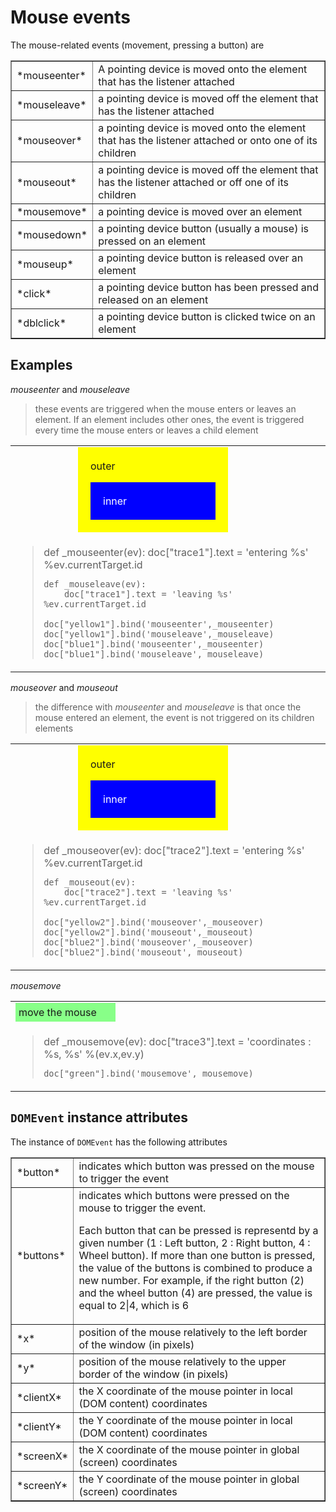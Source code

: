 Mouse events
============

<script type="text/python">
from browser import doc, alert
</script>

The mouse-related events (movement, pressing a button) are

<table cellpadding=3 border=1>
<tr>
<td>*mouseenter*</td>
<td>A pointing device is moved onto the element that has the listener attached</td>
</tr>
<tr><td>*mouseleave*</td><td>a pointing device is moved off the element that has the listener attached</td></tr>

<tr><td>*mouseover*</td><td>a pointing device is moved onto the element that has the listener attached or onto one of its children</td></tr>
<tr><td>*mouseout*</td><td>a pointing device is moved off the element that has the listener attached or off one of its children</td></tr>

<tr><td>*mousemove*</td><td>a pointing device is moved over an element</td></tr>

<tr><td>*mousedown*</td><td>a pointing device button (usually a mouse) is pressed on an element</td></tr>
<tr><td>*mouseup*</td><td>a pointing device button is released over an element</td></tr>

<tr><td>*click*</td><td>a pointing device button has been pressed and released on an element</td></tr>
<tr><td>*dblclick*</td><td>a pointing device button is clicked twice on an element</td></tr>

</table>

Examples
--------

*mouseenter* and *mouseleave*

> these events are triggered when the mouse enters or leaves an element. If an element includes other ones, the event is triggered every time the mouse enters or leaves a child element

<table>
<tr>
<td>
<div id="yellow1" style="background-color:yellow;width:200px;padding:20px;margin-left:100px;">outer<p>
<div id="blue1" style="background-color:blue;color:white;padding:20px;">inner</div>
</td>
<td><div id="trace1">&nbsp;</div></td>
</tr>
<tr>
<td colspan=2>
<blockquote>
<div id="enter_leave">
    def _mouseenter(ev):
        doc["trace1"].text = 'entering %s' %ev.currentTarget.id
    
    def _mouseleave(ev):
        doc["trace1"].text = 'leaving %s' %ev.currentTarget.id
    
    doc["yellow1"].bind('mouseenter',_mouseenter)
    doc["yellow1"].bind('mouseleave',_mouseleave)
    doc["blue1"].bind('mouseenter',_mouseenter)
    doc["blue1"].bind('mouseleave',_mouseleave)
</div>
</blockquote>
</td>
</tr>
</table>

<script type="text/python">
exec(doc["enter_leave"].text)
</script>

*mouseover* and *mouseout*

> the difference with *mouseenter* and *mouseleave* is that once the mouse entered an element, the event is not triggered on its children elements

<table>
<tr>
<td>
<div id="yellow2" style="background-color:yellow;width:200px;padding:20px;margin-left:100px;">outer<p>
<div id="blue2" style="background-color:blue;color:white;padding:20px;">inner</div>
</td>
<td>
<div id="trace2">&nbsp;</div>
</td>
</tr>
<tr>
<td colspan=2>
<blockquote>
<div id="over_out">
    def _mouseover(ev):
        doc["trace2"].text = 'entering %s' %ev.currentTarget.id
    
    def _mouseout(ev):
        doc["trace2"].text = 'leaving %s' %ev.currentTarget.id
    
    doc["yellow2"].bind('mouseover',_mouseover)
    doc["yellow2"].bind('mouseout',_mouseout)
    doc["blue2"].bind('mouseover',_mouseover)
    doc["blue2"].bind('mouseout',_mouseout)

</div>
</blockquote>
</td>
</tr>
</table>

<script type="text/python">
exec(doc["over_out"].text)
</script>

*mousemove*

<table>
<tr><td>
<div id="green" style="padding:5px;background-color:#8F8;width:150px;">move the mouse</div>
</td>
<td><div id="trace3">&nbsp;</div></td>
</tr>
<tr>
<td colspan=2>
<blockquote>
<div id="move">
    def _mousemove(ev):
        doc["trace3"].text = 'coordinates : %s, %s' %(ev.x,ev.y)
    
    doc["green"].bind('mousemove',_mousemove)
</div>
</blockquote>
</td>
</tr>
</table>

<script type="text/python">
exec(doc["move"].text)
</script>

`DOMEvent` instance attributes
------------------------------

The instance of `DOMEvent` has the following attributes

<table cellpadding=3 border=1>
<tr><td>*button*</td><td>indicates which button was pressed on the mouse to trigger the event</td></tr>
<tr><td>*buttons*</td><td>indicates which buttons were pressed on the mouse to trigger the event.

Each button that can be pressed is representd by a given number (1  : Left button, 2  : Right button, 4  : Wheel button). If more than one button is pressed, the value of the buttons is combined to produce a new number. For example, if the right button (2) and the wheel button (4) are pressed, the value is equal to 2|4, which is 6</td></tr>

<tr><td>*x*</td><td>position of the mouse relatively to the left border of the window (in pixels)</td></tr>
<tr><td>*y*</td><td>position of the mouse relatively to the upper border of the window (in pixels)</td></tr>

<tr><td>*clientX*</td><td>the X coordinate of the mouse pointer in local (DOM content) coordinates</td></tr>
<tr><td>*clientY*</td><td>the Y coordinate of the mouse pointer in local (DOM content) coordinates</td></tr>

<tr><td>*screenX*</td><td>the X coordinate of the mouse pointer in global (screen) coordinates</td></tr>
<tr><td>*screenY*</td><td>the Y coordinate of the mouse pointer in global (screen) coordinates</td></tr>

</table>

